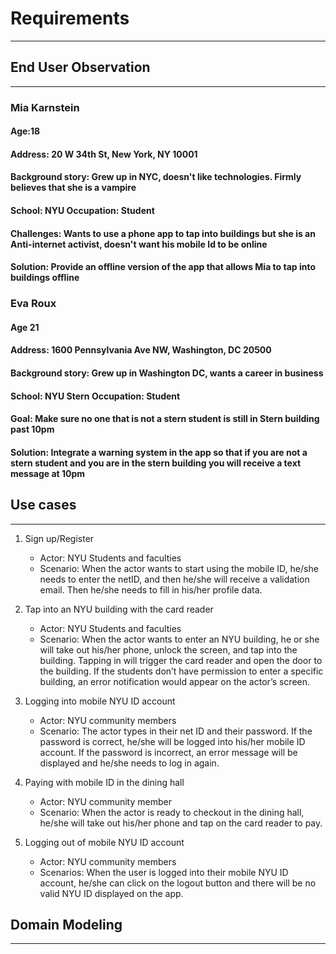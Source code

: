 # Requirements
---
## End User Observation
---
### Mia Karnstein

#### Age:18
#### Address: 20 W 34th St, New York, NY 10001
#### Background story: Grew up in NYC, doesn't like technologies. Firmly believes that she is a vampire
#### School: NYU Occupation: Student 
#### Challenges: Wants to use a phone app to tap into buildings but she is an Anti-internet activist, doesn't want his mobile Id to be online
#### Solution: Provide an offline version of the app that allows Mia to tap into buildings offline


### Eva Roux

#### Age 21
#### Address: 1600 Pennsylvania Ave NW, Washington, DC 20500
#### Background story: Grew up in Washington DC, wants a career in business
#### School: NYU Stern Occupation: Student
#### Goal: Make sure no one that is not a stern student is still in Stern building past 10pm
#### Solution: Integrate a warning system in the app so that if you are not a stern student and you are in the stern building you will receive a text message at 10pm


## Use cases
---
1. Sign up/Register
   - Actor: NYU Students and faculties
   - Scenario: When the actor wants to start using the mobile ID, he/she needs to enter the netID, and then he/she will receive a validation email. Then he/she needs to fill in his/her profile data.


2. Tap into an NYU building with the card reader
   - Actor: NYU Students and faculties
   - Scenario: When the actor wants to enter an NYU building, he or she will take out his/her phone, unlock the screen, and tap into the building. Tapping in will trigger the card reader and open the door to the building. If the students don’t have permission to enter a specific building, an error notification would appear on the actor’s screen.


3. Logging into mobile NYU ID account
   - Actor: NYU community members
   - Scenario: The actor types in their net ID and their password. If the password is correct, he/she will be logged into his/her mobile ID account. If the password is incorrect, an error message will be displayed and he/she needs to log in again.


4. Paying with mobile ID in the dining hall
   - Actor: NYU community member
   - Scenario: When the actor is ready to checkout in the dining hall, he/she will take out his/her phone and tap on the card reader to pay.


5. Logging out of mobile NYU ID account
   - Actor: NYU community members
   - Scenarios: When the user is logged into their mobile NYU ID account, he/she can click on the logout button and there will be no valid NYU ID displayed on the app.
 ## Domain Modeling
---
